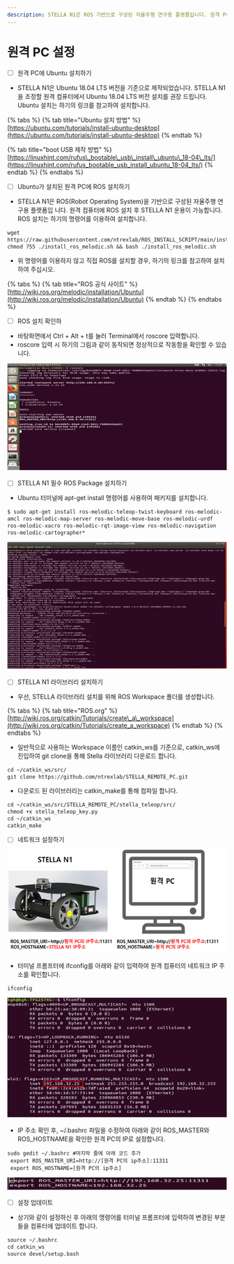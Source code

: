```yaml
---
description: STELLA N1은 ROS 기반으로 구성된 자율주행 연구용 플랫폼입니다. 원격 PC에 ROS 설치 후 STELLA N1 운용이 가능합니다.
---
```


# 원격 PC 설정

* [ ] 원격 PC에 Ubuntu 설치하기
* STELLA N1은 Ubuntu 18.04 LTS 버전을 기준으로 제작되었습니다. STELLA N1을 조정할 원격 컴퓨터에서 Ubuntu 18.04 LTS 버전 설치를 권장 드립니다. Ubuntu 설치는 하기의 링크를 참고하여 설치합니다.

{% tabs %}
{% tab title="Ubuntu 설치 방법" %}
[https://ubuntu.com/tutorials/install-ubuntu-desktop](https://ubuntu.com/tutorials/install-ubuntu-desktop)
{% endtab %}

{% tab title="boot USB 제작 방법" %}
[https://linuxhint.com/rufus\_bootable\_usb\_install\_ubuntu\_18-04\_lts/](https://linuxhint.com/rufus_bootable_usb_install_ubuntu_18-04_lts/)
{% endtab %}
{% endtabs %}

* [ ] Ubuntu가 설치된 원격 PC에 ROS 설치하기
* STELLA N1은 ROS\(Robot Operating System\)을 기반으로 구성된 자율주행 연구용 플랫폼입 니다. 원격 컴퓨터에 ROS 설치 후 STELLA N1 운용이 가능합니다. ROS 설치는 하기의 명령어를 이용하여 설치합니다.

```text
wget https://raw.githubusercontent.com/ntrexlab/ROS_INSTALL_SCRIPT/main/install_ros_melodic.sh&& chmod 755 ./install_ros_melodic.sh && bash ./install_ros_melodic.sh
```

* 위 명령어를 이용하지 않고 직접 ROS를 설치할 경우, 하기의 링크를 참고하여 설치하여 주십시오.

{% tabs %}
{% tab title="ROS 공식 사이트" %}
[http://wiki.ros.org/melodic/installation/Ubuntu](http://wiki.ros.org/melodic/installation/Ubuntu)
{% endtab %}
{% endtabs %}

* [ ] ROS 설치 확인하
* 바탕화면에서 Ctrl + Alt + t를 눌러 Terminal에서 roscore 입력합니다.
* roscore 입력 시 하기의 그림과 같이 동작되면 정상적으로 작동함을 확인할 수 있습니다.

![ ](../.gitbook/assets/013.png)

* [ ] STELLA N1  필수 ROS Package 설치하기
* Ubuntu 터미널에 apt-get install 명령어를 사용하여 패키지를 설치합니다.

```text
$ sudo apt-get install ros-melodic-teleop-twist-keyboard ros-melodic-amcl ros-melodic-map-server ros-melodic-move-base ros-melodic-urdf ros-melodic-xacro ros-melodic-rqt-image-view ros-melodic-navigation ros-melodic-cartographer*
```

![ ](../.gitbook/assets/014.png)

* [ ] STELLA N1 라이브러리 설치하기
* 우선, STELLA 라이브러리 설치를 위해 ROS Workspace 폴더를 생성합니다.

{% tabs %}
{% tab title="ROS.org" %}
[http://wiki.ros.org/catkin/Tutorials/create\_a\_workspace](http://wiki.ros.org/catkin/Tutorials/create_a_workspace)
{% endtab %}
{% endtabs %}

* 일반적으로 사용하는 Workspace 이름인 catkin\_ws를 기준으로, catkin\_ws에 진입하여 git clone을 통해 Stella 라이브러리 다운로드 합니다.

```text
cd ~/catkin_ws/src/
git clone https://github.com/ntrexlab/STELLA_REMOTE_PC.git
```

* 다운로드 된 라이브러리는 catkin\_make를 통해 컴파일 합니다.

```text
cd ~/catkin_ws/src/STELLA_REMOTE_PC/stella_teleop/src/
chmod +x stella_teleop_key.py
cd ~/catkin_ws
catkin_make
```



* [ ] 네트워크 설정하기

![ ](../.gitbook/assets/015%20%281%29.png)

* 터미널 프롬프터에 ifconfig를 아래와 같이 입력하여 원격 컴퓨터의 네트워크 IP 주소를 확인합니다.

```text
ifconfig
```

![ ](../.gitbook/assets/016.png)

* IP 주소 확인 후, ~/.bashrc 파일을 수정하여 아래와 같이 ROS\_MASTER와 ROS\_HOSTNAME을 확인한 원격 PC의 IP로 설정합니다.

```text
sudo gedit ~/.bashrc #마지막 줄에 아래 코드 추가
 export ROS_MASTER_URI=http://[원격 PC의 ip주소]:11311 
 export ROS_HOSTNAME=[원격 PC의 ip주소]
```

![](../.gitbook/assets/017.png)

* [ ] 설정 업데이트
* 상기와 같이 설정하신 후 아래의 명령어를 터미널 프롬프터에 입력하여 변경된 부분들을 컴퓨터에 업데이트 합니다.

```text
source ~/.bashrc
cd catkin_ws
source devel/setup.bash
```





